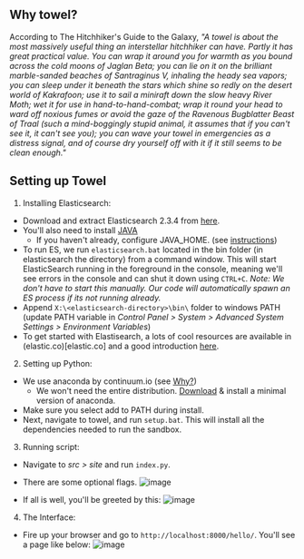 Why towel?
-----
According to The Hitchhiker's Guide to the Galaxy, *"A towel is about the most massively useful thing an interstellar hitchhiker can have. Partly it has great practical value. You can wrap it around you for warmth as you bound across the cold moons of Jaglan Beta; you can lie on it on the brilliant marble-sanded beaches of Santraginus V, inhaling the heady sea vapors; you can sleep under it beneath the stars which shine so redly on the desert world of Kakrafoon; use it to sail a miniraft down the slow heavy River Moth; wet it for use in hand-to-hand-combat; wrap it round your head to ward off noxious fumes or avoid the gaze of the Ravenous Bugblatter Beast of Traal (such a mind-boggingly stupid animal, it assumes that if you can't see it, it can't see you); you can wave your towel in emergencies as a distress signal, and of course dry yourself off with it if it still seems to be clean enough."*

Setting up Towel
-----


1. Installing Elasticsearch:
  + Download and extract Elasticsearch 2.3.4 from [here](https://www.elastic.co/downloads/elasticsearch).
  + You'll also need to install [JAVA](http://java.com/en/download/manual.jsp)
    - If you haven't already, configure JAVA_HOME. (see [instructions](https://confluence.atlassian.com/doc/setting-the-java_home-variable-in-windows-8895.html))
  + To run ES, we run `elasticsearch.bat` located in the bin folder (in elasticsearch the directory) from a command window. This will start ElasticSearch running in the foreground in the console, meaning we'll see errors in the console and can shut it down using `CTRL+C`. *Note: We don't have to start this manually. Our code will automatically spawn an ES process if its not running already.*
  + Append `X:\<elasticsearch-directory>\bin\` folder to windows PATH (update PATH variable in *Control Panel > System > Advanced System Settings > Environment Variables*)
  + To get started with Elastisearch, a lots of cool resources are available in (elastic.co)[elastic.co] and a good introduction [here](http://joelabrahamsson.com/elasticsearch-101/).
  
2. Setting up Python:
  + We use anaconda by continuum.io (see [Why?](https://www.continuum.io/why-anaconda))
    - We won't need the entire distribution. [Download](http://conda.pydata.org/miniconda.html) & install a minimal version of anaconda.
  + Make sure you select add to PATH during install.
  + Next, navigate to towel, and run `setup.bat`. This will install all the dependencies needed to run the sandbox.

3. Running script:
  + Navigate to *src > site* and run `index.py`.
  + There are some optional flags. 
    ![image](https://cloud.githubusercontent.com/assets/1433964/16997361/14b4f41a-4e83-11e6-995c-09a8b5d1ff77.png)

  + If all is well, you'll be greeted by this:
      ![image](https://cloud.githubusercontent.com/assets/1433964/16996958/7aa4d72e-4e81-11e6-838f-da8b24e78c3c.png)

4. The Interface:
  + Fire up your browser and go to `http://localhost:8000/hello/`. You'll see a page like below:
    ![image](https://cloud.githubusercontent.com/assets/1433964/16997126/1c3a89e4-4e82-11e6-8aa7-ee596ace709b.png)
